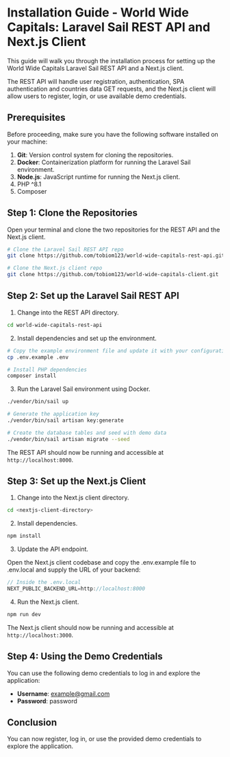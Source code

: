 # Installation Guide - World Wide Capitals: Laravel Sail REST API and Next.js Client

This guide will walk you through the installation process for setting up the World Wide Capitals Laravel Sail REST API and a Next.js client. 

The REST API will handle user registration, authentication, SPA authentication and countries data GET requests, and the Next.js client will allow users to register, login, or use available demo credentials.

## Prerequisites

Before proceeding, make sure you have the following software installed on your machine:

1. **Git**: Version control system for cloning the repositories.
2. **Docker**: Containerization platform for running the Laravel Sail environment.
3. **Node.js**: JavaScript runtime for running the Next.js client.
4. PHP ^8.1
5. Composer

## Step 1: Clone the Repositories

Open your terminal and clone the two repositories for the REST API and the Next.js client.

```bash
# Clone the Laravel Sail REST API repo
git clone https://github.com/tobiom123/world-wide-capitals-rest-api.git

# Clone the Next.js client repo
git clone https://github.com/tobiom123/world-wide-capitals-client.git
```

## Step 2: Set up the Laravel Sail REST API

1. Change into the REST API directory.

```bash
cd world-wide-capitals-rest-api
```

2. Install dependencies and set up the environment.

```bash
# Copy the example environment file and update it with your configuration
cp .env.example .env

# Install PHP dependencies
composer install
```

3. Run the Laravel Sail environment using Docker.

```bash
./vendor/bin/sail up

# Generate the application key
./vendor/bin/sail artisan key:generate

# Create the database tables and seed with demo data
./vendor/bin/sail artisan migrate --seed
```

The REST API should now be running and accessible at `http://localhost:8000`.

## Step 3: Set up the Next.js Client

1. Change into the Next.js client directory.

```bash
cd <nextjs-client-directory>
```

2. Install dependencies.

```bash
npm install
```

3. Update the API endpoint.

Open the Next.js client codebase and copy the .env.example file to .env.local and supply the URL of your backend:

```javascript
// Inside the .env.local
NEXT_PUBLIC_BACKEND_URL=http://localhost:8000
```

4. Run the Next.js client.

```bash
npm run dev
```

The Next.js client should now be running and accessible at `http://localhost:3000`.

## Step 4: Using the Demo Credentials

You can use the following demo credentials to log in and explore the application:

- **Username**: example@gmail.com
- **Password**: password

## Conclusion

You can now register, log in, or use the provided demo credentials to explore the application.
